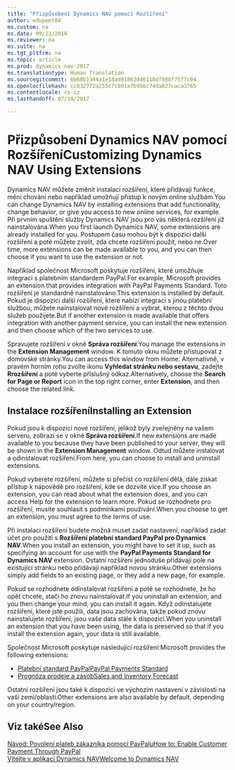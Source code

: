 ```yaml
---
title: "Přizpůsobení Dynamics NAV pomocí Rozšíření"
author: edupont04
ms.custom: na
ms.date: 09/23/2016
ms.reviewer: na
ms.suite: na
ms.tgt_pltfrm: na
ms.topic: article
ms.prod: dynamics-nav-2017
ms.translationtype: Human Translation
ms.sourcegitcommit: 6b60b1344a1e18ad91863046110df880f75f7c04
ms.openlocfilehash: cc832772a255c7c801a7b956c74da827caca3765
ms.contentlocale: cs-cz
ms.lasthandoff: 07/19/2017

---
```


# <a name="customizing-dynamics-nav-using-extensions"></a><span data-ttu-id="2a635-102">Přizpůsobení Dynamics NAV pomocí Rozšíření</span><span class="sxs-lookup"><span data-stu-id="2a635-102">Customizing Dynamics NAV Using Extensions</span></span>
<span data-ttu-id="2a635-103">Dynamics NAV můžete změnit instalací rozšíření, které přidávají funkce, mění chování nebo například umožňují přístup k novým online službám.</span><span class="sxs-lookup"><span data-stu-id="2a635-103">You can change Dynamics NAV by installing extensions that add functionality, change behavior, or give you access to new online services, for example.</span></span>
<span data-ttu-id="2a635-104">Při prvním spuštění služby Dynamics NAV jsou pro vás některá rozšíření již nainstalována.</span><span class="sxs-lookup"><span data-stu-id="2a635-104">When you first launch Dynamics NAV, some extensions are already installed for you.</span></span> <span data-ttu-id="2a635-105">Postupem času mohou být k dispozici další rozšíření a poté můžete zvolit, zda chcete rozšíření použít, nebo ne.</span><span class="sxs-lookup"><span data-stu-id="2a635-105">Over time, more extensions can be made available to you, and you can then choose if you want to use the extension or not.</span></span>

<span data-ttu-id="2a635-106">Například společnost Microsoft poskytuje rozšíření, které umožňuje integraci s platebním standardem PayPal.</span><span class="sxs-lookup"><span data-stu-id="2a635-106">For example, Microsoft provides an extension that provides integration with PayPal Payments Standard.</span></span> <span data-ttu-id="2a635-107">Toto rozšíření je standardně nainstalováno.</span><span class="sxs-lookup"><span data-stu-id="2a635-107">This extension is installed by default.</span></span>
<span data-ttu-id="2a635-108">Pokud je dispozici další rozšíření, které nabízí integraci s jinou platební službou, můžete nainstalovat nové rozšíření a vybrat, kterou z těchto dvou služeb použijete.</span><span class="sxs-lookup"><span data-stu-id="2a635-108">But if another extension is made available that offers integration with another payment service, you can install the new extension and then choose which of the two services to use.</span></span>  

<span data-ttu-id="2a635-109">Spravujete rozšíření v okně **Správa rozšíření**.</span><span class="sxs-lookup"><span data-stu-id="2a635-109">You manage the extensions in the **Extension Management** window.</span></span> <span data-ttu-id="2a635-110">K tomuto oknu můžete přistupovat z domovské stránky.</span><span class="sxs-lookup"><span data-stu-id="2a635-110">You can access this window from Home.</span></span> <span data-ttu-id="2a635-111">Alternativně, v pravém horním rohu zvolte ikonu **Vyhledat stránku nebo sestavu**, zadejte **Rrozšíření** a poté vyberte příslušný odkaz.</span><span class="sxs-lookup"><span data-stu-id="2a635-111">Alternatively, choose the **Search for Page or Report** icon in the top right corner, enter **Extension**, and then choose the related link.</span></span>   

## <a name="installing-an-extension"></a><span data-ttu-id="2a635-112">Instalace rozšíření</span><span class="sxs-lookup"><span data-stu-id="2a635-112">Installing an Extension</span></span>
<span data-ttu-id="2a635-113">Pokud jsou k dispozici nové rozšíření, jelikož byly zveřejněny na vašem serveru, zobrazí se v okně **Správa rozšíření**.</span><span class="sxs-lookup"><span data-stu-id="2a635-113">If new extensions are made available to you because they have been published to your server, they will be shown in the **Extension Management** window.</span></span> <span data-ttu-id="2a635-114">Odtud můžete instalovat a odinstalovat rozšíření.</span><span class="sxs-lookup"><span data-stu-id="2a635-114">From here, you can choose to install and uninstall extensions.</span></span>  

<span data-ttu-id="2a635-115">Pokud vyberete rozšíření, můžete si přečíst co rozšíření dělá, dále získat přístup k nápovědě pro rozšíření, kde se dozvíte více.</span><span class="sxs-lookup"><span data-stu-id="2a635-115">If you choose an extension, you can read about what the extension does, and you can access Help for the extension to learn more.</span></span> <span data-ttu-id="2a635-116">Pokud se rozhodnete pro rozšíření, musíte souhlasit s podmínkami používání.</span><span class="sxs-lookup"><span data-stu-id="2a635-116">When you choose to get an extension, you must agree to the terms of use.</span></span>  

<span data-ttu-id="2a635-117">Při instalaci rozšíření budete možná muset zadat nastavení, například zadat účet pro použití s **Rozšíření platební standard PayPal pro Dynamics NAV**.</span><span class="sxs-lookup"><span data-stu-id="2a635-117">When you install an extension, you might have to set it up, such as specifying an account for use with the **PayPal Payments Standard for Dynamics NAV** extension.</span></span>
<span data-ttu-id="2a635-118">Ostatní rozšíření jednoduše přidávají pole na existující stránku nebo přidávají například novou stránku.</span><span class="sxs-lookup"><span data-stu-id="2a635-118">Other extensions simply add fields to an existing page, or they add a new page, for example.</span></span>   

<span data-ttu-id="2a635-119">Pokud se rozhodnete odinstalovat rozšíření a poté se rozhodnete, že ho opět chcete, stačí ho znovu nainstalovat.</span><span class="sxs-lookup"><span data-stu-id="2a635-119">If you uninstall an extension, and you then change your mind, you can install it again.</span></span> <span data-ttu-id="2a635-120">Když odinstalujete rozšíření, které jste použili, data jsou zachována, takže pokud znovu nainstalujete rozšíření, jsou vaše data stále k dispozici.</span><span class="sxs-lookup"><span data-stu-id="2a635-120">When you uninstall an extension that you have been using, the data is preserved so that if you install the extension again, your data is still available.</span></span>  

<span data-ttu-id="2a635-121">Společnost Microsoft poskytuje následující rozšíření:</span><span class="sxs-lookup"><span data-stu-id="2a635-121">Microsoft provides the following extensions:</span></span>  
- [<span data-ttu-id="2a635-122">Platební standard PayPal</span><span class="sxs-lookup"><span data-stu-id="2a635-122">PayPal Payments Standard</span></span>](ui-extensions-paypal-payments-standard.md)  
- [<span data-ttu-id="2a635-123">Prognóza prodeje a zásob</span><span class="sxs-lookup"><span data-stu-id="2a635-123">Sales and Inventory Forecast</span></span>](ui-extensions-sales-forecast.md)  

<span data-ttu-id="2a635-124">Ostatní rozšíření jsou také k dispozici ve výchozím nastavení v závislosti na vaší zemi/oblasti.</span><span class="sxs-lookup"><span data-stu-id="2a635-124">Other extensions are also available by default, depending on your country/region.</span></span>

## <a name="see-also"></a><span data-ttu-id="2a635-125">Viz také</span><span class="sxs-lookup"><span data-stu-id="2a635-125">See Also</span></span>  
[<span data-ttu-id="2a635-126">Návod: Povolení plateb zákazníka pomocí PayPalu</span><span class="sxs-lookup"><span data-stu-id="2a635-126">How to: Enable Customer Payment Through PayPal</span></span>](sales-how-enable-customer-payments-paypal.md)  
[<span data-ttu-id="2a635-127">Vítejte v aplikaci Dynamics NAV</span><span class="sxs-lookup"><span data-stu-id="2a635-127">Welcome to Dynamics NAV</span></span>](across-get-started.md)  

